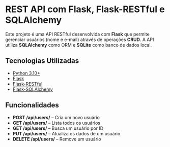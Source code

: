 # REST API com Flask, Flask-RESTful e SQLAlchemy

Este projeto é uma API RESTful desenvolvida com **Flask** que permite gerenciar usuários (nome e e-mail) através de operações **CRUD**. A API utiliza **SQLAlchemy** como ORM e **SQLite** como banco de dados local.

## Tecnologias Utilizadas

- [Python 3.10+](https://www.python.org/)
- [Flask](https://flask.palletsprojects.com/)
- [Flask-RESTful](https://flask-restful.readthedocs.io/)
- [Flask-SQLAlchemy](https://flask-sqlalchemy.palletsprojects.com/)

## Funcionalidades

-  **POST /api/users/** – Cria um novo usuário
-  **GET /api/users/** – Lista todos os usuários
-  **GET /api/users/<id>** – Busca um usuário por ID
-  **PUT /api/users/<id>** – Atualiza os dados de um usuário
-  **DELETE /api/users/<id>** – Remove um usuário



